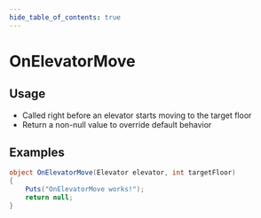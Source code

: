 ```yaml
---
hide_table_of_contents: true
---
```


# OnElevatorMove

## Usage

* Called right before an elevator starts moving to the target floor
* Return a non-null value to override default behavior

## Examples

```csharp title=""
object OnElevatorMove(Elevator elevator, int targetFloor)
{
    Puts("OnElevatorMove works!");
    return null;
}
```
